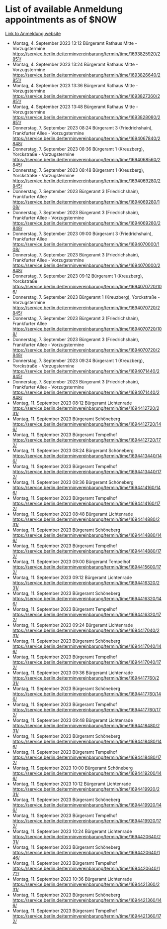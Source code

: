 # List of available Anmeldung appointments as of $NOW
[Link to Anmeldung website](https://service.berlin.de/terminvereinbarung/termin/tag.php?termin=1&anliegen[]=120686&dienstleisterlist=122210,122217,327316,122219,327312,122227,327314,122231,327346,122243,327348,122254,122252,329742,122260,329745,122262,329748,122271,327278,122273,327274,122277,327276,330436,122280,327294,122282,327290,122284,327292,122291,327270,122285,327266,122286,327264,122296,327268,150230,329760,122297,327286,122294,327284,122312,329763,122314,329775,122304,327330,122311,327334,122309,327332,317869,122281,327352,122279,329772,122283,122276,327324,122274,327326,122267,329766,122246,327318,122251,327320,122257,327322,122208,327298,122226,327300&herkunft=http%3A%2F%2Fservice.berlin.de%2Fdienstleistung%2F120686%2F)
- Montag, 4. September 2023 13:12 Bürgeramt Rathaus Mitte - Vorzugstermine https://service.berlin.de/terminvereinbarung/termin/time/1693825920/2851/
- Montag, 4. September 2023 13:24 Bürgeramt Rathaus Mitte - Vorzugstermine https://service.berlin.de/terminvereinbarung/termin/time/1693826640/2851/
- Montag, 4. September 2023 13:36 Bürgeramt Rathaus Mitte - Vorzugstermine https://service.berlin.de/terminvereinbarung/termin/time/1693827360/2851/
- Montag, 4. September 2023 13:48 Bürgeramt Rathaus Mitte - Vorzugstermine https://service.berlin.de/terminvereinbarung/termin/time/1693828080/2851/
- Donnerstag, 7. September 2023 08:24 Bürgeramt 3 (Friedrichshain), Frankfurter Allee - Vorzugstermine https://service.berlin.de/terminvereinbarung/termin/time/1694067840/2848/
- Donnerstag, 7. September 2023 08:36 Bürgeramt 1 (Kreuzberg), Yorckstraße - Vorzugstermine https://service.berlin.de/terminvereinbarung/termin/time/1694068560/2845/
- Donnerstag, 7. September 2023 08:48 Bürgeramt 1 (Kreuzberg), Yorckstraße - Vorzugstermine https://service.berlin.de/terminvereinbarung/termin/time/1694069280/2845/
- Donnerstag, 7. September 2023  Bürgeramt 3 (Friedrichshain), Frankfurter Allee https://service.berlin.de/terminvereinbarung/termin/time/1694069280/108/
- Donnerstag, 7. September 2023  Bürgeramt 3 (Friedrichshain), Frankfurter Allee - Vorzugstermine https://service.berlin.de/terminvereinbarung/termin/time/1694069280/2848/
- Donnerstag, 7. September 2023 09:00 Bürgeramt 3 (Friedrichshain), Frankfurter Allee https://service.berlin.de/terminvereinbarung/termin/time/1694070000/108/
- Donnerstag, 7. September 2023  Bürgeramt 3 (Friedrichshain), Frankfurter Allee - Vorzugstermine https://service.berlin.de/terminvereinbarung/termin/time/1694070000/2848/
- Donnerstag, 7. September 2023 09:12 Bürgeramt 1 (Kreuzberg), Yorckstraße https://service.berlin.de/terminvereinbarung/termin/time/1694070720/106/
- Donnerstag, 7. September 2023  Bürgeramt 1 (Kreuzberg), Yorckstraße - Vorzugstermine https://service.berlin.de/terminvereinbarung/termin/time/1694070720/2845/
- Donnerstag, 7. September 2023  Bürgeramt 3 (Friedrichshain), Frankfurter Allee https://service.berlin.de/terminvereinbarung/termin/time/1694070720/108/
- Donnerstag, 7. September 2023  Bürgeramt 3 (Friedrichshain), Frankfurter Allee - Vorzugstermine https://service.berlin.de/terminvereinbarung/termin/time/1694070720/2848/
- Donnerstag, 7. September 2023 09:24 Bürgeramt 1 (Kreuzberg), Yorckstraße - Vorzugstermine https://service.berlin.de/terminvereinbarung/termin/time/1694071440/2845/
- Donnerstag, 7. September 2023  Bürgeramt 3 (Friedrichshain), Frankfurter Allee - Vorzugstermine https://service.berlin.de/terminvereinbarung/termin/time/1694071440/2848/
- Montag, 11. September 2023 08:12 Bürgeramt Lichtenrade https://service.berlin.de/terminvereinbarung/termin/time/1694412720/231/
- Montag, 11. September 2023  Bürgeramt Schöneberg https://service.berlin.de/terminvereinbarung/termin/time/1694412720/146/
- Montag, 11. September 2023  Bürgeramt Tempelhof https://service.berlin.de/terminvereinbarung/termin/time/1694412720/172/
- Montag, 11. September 2023 08:24 Bürgeramt Schöneberg https://service.berlin.de/terminvereinbarung/termin/time/1694413440/146/
- Montag, 11. September 2023  Bürgeramt Tempelhof https://service.berlin.de/terminvereinbarung/termin/time/1694413440/172/
- Montag, 11. September 2023 08:36 Bürgeramt Schöneberg https://service.berlin.de/terminvereinbarung/termin/time/1694414160/146/
- Montag, 11. September 2023  Bürgeramt Tempelhof https://service.berlin.de/terminvereinbarung/termin/time/1694414160/172/
- Montag, 11. September 2023 08:48 Bürgeramt Lichtenrade https://service.berlin.de/terminvereinbarung/termin/time/1694414880/231/
- Montag, 11. September 2023  Bürgeramt Schöneberg https://service.berlin.de/terminvereinbarung/termin/time/1694414880/146/
- Montag, 11. September 2023  Bürgeramt Tempelhof https://service.berlin.de/terminvereinbarung/termin/time/1694414880/172/
- Montag, 11. September 2023 09:00 Bürgeramt Tempelhof https://service.berlin.de/terminvereinbarung/termin/time/1694415600/172/
- Montag, 11. September 2023 09:12 Bürgeramt Lichtenrade https://service.berlin.de/terminvereinbarung/termin/time/1694416320/231/
- Montag, 11. September 2023  Bürgeramt Schöneberg https://service.berlin.de/terminvereinbarung/termin/time/1694416320/146/
- Montag, 11. September 2023  Bürgeramt Tempelhof https://service.berlin.de/terminvereinbarung/termin/time/1694416320/172/
- Montag, 11. September 2023 09:24 Bürgeramt Lichtenrade https://service.berlin.de/terminvereinbarung/termin/time/1694417040/231/
- Montag, 11. September 2023  Bürgeramt Schöneberg https://service.berlin.de/terminvereinbarung/termin/time/1694417040/146/
- Montag, 11. September 2023  Bürgeramt Tempelhof https://service.berlin.de/terminvereinbarung/termin/time/1694417040/172/
- Montag, 11. September 2023 09:36 Bürgeramt Lichtenrade https://service.berlin.de/terminvereinbarung/termin/time/1694417760/231/
- Montag, 11. September 2023  Bürgeramt Schöneberg https://service.berlin.de/terminvereinbarung/termin/time/1694417760/146/
- Montag, 11. September 2023  Bürgeramt Tempelhof https://service.berlin.de/terminvereinbarung/termin/time/1694417760/172/
- Montag, 11. September 2023 09:48 Bürgeramt Lichtenrade https://service.berlin.de/terminvereinbarung/termin/time/1694418480/231/
- Montag, 11. September 2023  Bürgeramt Schöneberg https://service.berlin.de/terminvereinbarung/termin/time/1694418480/146/
- Montag, 11. September 2023  Bürgeramt Tempelhof https://service.berlin.de/terminvereinbarung/termin/time/1694418480/172/
- Montag, 11. September 2023 10:00 Bürgeramt Schöneberg https://service.berlin.de/terminvereinbarung/termin/time/1694419200/146/
- Montag, 11. September 2023 10:12 Bürgeramt Lichtenrade https://service.berlin.de/terminvereinbarung/termin/time/1694419920/231/
- Montag, 11. September 2023  Bürgeramt Schöneberg https://service.berlin.de/terminvereinbarung/termin/time/1694419920/146/
- Montag, 11. September 2023  Bürgeramt Tempelhof https://service.berlin.de/terminvereinbarung/termin/time/1694419920/172/
- Montag, 11. September 2023 10:24 Bürgeramt Lichtenrade https://service.berlin.de/terminvereinbarung/termin/time/1694420640/231/
- Montag, 11. September 2023  Bürgeramt Schöneberg https://service.berlin.de/terminvereinbarung/termin/time/1694420640/146/
- Montag, 11. September 2023  Bürgeramt Tempelhof https://service.berlin.de/terminvereinbarung/termin/time/1694420640/172/
- Montag, 11. September 2023 10:36 Bürgeramt Lichtenrade https://service.berlin.de/terminvereinbarung/termin/time/1694421360/231/
- Montag, 11. September 2023  Bürgeramt Schöneberg https://service.berlin.de/terminvereinbarung/termin/time/1694421360/146/
- Montag, 11. September 2023  Bürgeramt Tempelhof https://service.berlin.de/terminvereinbarung/termin/time/1694421360/172/

